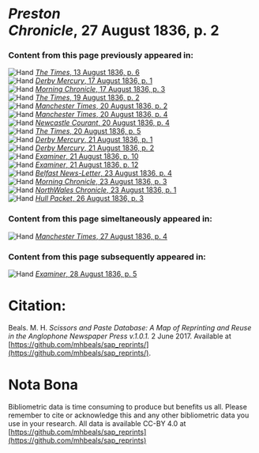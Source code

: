 # *Preston Chronicle*, 27 August 1836, p. 2  
  
### Content from this page previously appeared in:  
![Hand](http://scissorsandpaste.net/wp-content/uploads/2017/06/smallhandpointer.png) [*The Times*, 13 August 1836, p. 6](https://mhbeals.github.io/sap_html/The-Times/The-Times-13-August-1836-p-6)  
![Hand](http://scissorsandpaste.net/wp-content/uploads/2017/06/smallhandpointer.png) [*Derby Mercury*, 17 August 1836, p. 1](https://mhbeals.github.io/sap_html/Derby-Mercury/Derby-Mercury-17-August-1836-p-1)  
![Hand](http://scissorsandpaste.net/wp-content/uploads/2017/06/smallhandpointer.png) [*Morning Chronicle*, 17 August 1836, p. 3](https://mhbeals.github.io/sap_html/Morning-Chronicle/Morning-Chronicle-17-August-1836-p-3)  
![Hand](http://scissorsandpaste.net/wp-content/uploads/2017/06/smallhandpointer.png) [*The Times*, 19 August 1836, p. 2](https://mhbeals.github.io/sap_html/The-Times/The-Times-19-August-1836-p-2)  
![Hand](http://scissorsandpaste.net/wp-content/uploads/2017/06/smallhandpointer.png) [*Manchester Times*, 20 August 1836, p. 2](https://mhbeals.github.io/sap_html/Manchester-Times/Manchester-Times-20-August-1836-p-2)  
![Hand](http://scissorsandpaste.net/wp-content/uploads/2017/06/smallhandpointer.png) [*Manchester Times*, 20 August 1836, p. 4](https://mhbeals.github.io/sap_html/Manchester-Times/Manchester-Times-20-August-1836-p-4)  
![Hand](http://scissorsandpaste.net/wp-content/uploads/2017/06/smallhandpointer.png) [*Newcastle Courant*, 20 August 1836, p. 4](https://mhbeals.github.io/sap_html/Newcastle-Courant/Newcastle-Courant-20-August-1836-p-4)  
![Hand](http://scissorsandpaste.net/wp-content/uploads/2017/06/smallhandpointer.png) [*The Times*, 20 August 1836, p. 5](https://mhbeals.github.io/sap_html/The-Times/The-Times-20-August-1836-p-5)  
![Hand](http://scissorsandpaste.net/wp-content/uploads/2017/06/smallhandpointer.png) [*Derby Mercury*, 21 August 1836, p. 1](https://mhbeals.github.io/sap_html/Derby-Mercury/Derby-Mercury-21-August-1836-p-1)  
![Hand](http://scissorsandpaste.net/wp-content/uploads/2017/06/smallhandpointer.png) [*Derby Mercury*, 21 August 1836, p. 2](https://mhbeals.github.io/sap_html/Derby-Mercury/Derby-Mercury-21-August-1836-p-2)  
![Hand](http://scissorsandpaste.net/wp-content/uploads/2017/06/smallhandpointer.png) [*Examiner*, 21 August 1836, p. 10](https://mhbeals.github.io/sap_html/Examiner/Examiner-21-August-1836-p-10)  
![Hand](http://scissorsandpaste.net/wp-content/uploads/2017/06/smallhandpointer.png) [*Examiner*, 21 August 1836, p. 12](https://mhbeals.github.io/sap_html/Examiner/Examiner-21-August-1836-p-12)  
![Hand](http://scissorsandpaste.net/wp-content/uploads/2017/06/smallhandpointer.png) [*Belfast News-Letter*, 23 August 1836, p. 4](https://mhbeals.github.io/sap_html/Belfast-News-Letter/Belfast-News-Letter-23-August-1836-p-4)  
![Hand](http://scissorsandpaste.net/wp-content/uploads/2017/06/smallhandpointer.png) [*Morning Chronicle*, 23 August 1836, p. 3](https://mhbeals.github.io/sap_html/Morning-Chronicle/Morning-Chronicle-23-August-1836-p-3)  
![Hand](http://scissorsandpaste.net/wp-content/uploads/2017/06/smallhandpointer.png) [*NorthWales Chronicle*, 23 August 1836, p. 1](https://mhbeals.github.io/sap_html/NorthWales-Chronicle/NorthWales-Chronicle-23-August-1836-p-1)  
![Hand](http://scissorsandpaste.net/wp-content/uploads/2017/06/smallhandpointer.png) [*Hull Packet*, 26 August 1836, p. 3](https://mhbeals.github.io/sap_html/Hull-Packet/Hull-Packet-26-August-1836-p-3)  
  
### Content from this page simeltaneously appeared in:  
![Hand](http://scissorsandpaste.net/wp-content/uploads/2017/06/smallhandpointer.png) [*Manchester Times*, 27 August 1836, p. 4](https://mhbeals.github.io/sap_html/Manchester-Times/Manchester-Times-27-August-1836-p-4)  
  
### Content from this page subsequently appeared in:  
![Hand](http://scissorsandpaste.net/wp-content/uploads/2017/06/smallhandpointer.png) [*Examiner*, 28 August 1836, p. 5](https://mhbeals.github.io/sap_html/Examiner/Examiner-28-August-1836-p-5)  


# Citation: 

Beals. M. H. *Scissors and Paste Database: A Map of Reprinting and Reuse in the Anglophone Newspaper Press v.1.0.1.* 2 June 2017. Available at [https://github.com/mhbeals/sap_reprints/](https://github.com/mhbeals/sap_reprints/). 

# Nota Bona

Bibliometric data is time consuming to produce but benefits us all. Please remember to cite or acknowledge this and any other bibliometric data you use in your research. All data is available CC-BY 4.0 at [https://github.com/mhbeals/sap_reprints](https://github.com/mhbeals/sap_reprints)